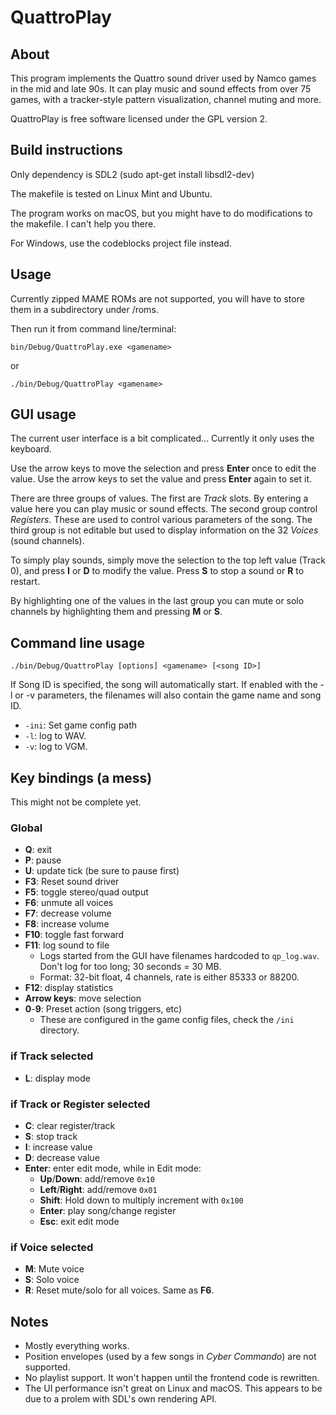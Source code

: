 # QuattroPlay

## About

This program implements the Quattro sound driver used by Namco games in the mid and late 90s. It can play music and sound effects from over 75 games, with a tracker-style pattern visualization, channel muting and more.

QuattroPlay is free software licensed under the GPL version 2.

## Build instructions

Only dependency is SDL2 (sudo apt-get install libsdl2-dev)

The makefile is tested on Linux Mint and Ubuntu.

The program works on macOS, but you might have to do modifications to the makefile. I can't help you there.
 
For Windows, use the codeblocks project file instead.

## Usage

Currently zipped MAME ROMs are not supported, you will have to store them in a subdirectory under /roms.

Then run it from command line/terminal:

	bin/Debug/QuattroPlay.exe <gamename>
or

	./bin/Debug/QuattroPlay <gamename>
 
## GUI usage

The current user interface is a bit complicated... Currently it only uses the keyboard.

Use the arrow keys to move the selection and press __Enter__ once to edit the value. Use the arrow keys to set the value and press __Enter__ again to set it.

There are three groups of values. The first are _Track_ slots. By entering a value here you can play music or sound effects. The second group control _Registers_. These are used to control various parameters of the song. The third group is not editable but used to display information on the 32 _Voices_ (sound channels).

To simply play sounds, simply move the selection to the top left value (Track 0), and press __I__ or __D__ to modify the value. Press __S__ to stop a sound or __R__ to restart.

By highlighting one of the values in the last group you can mute or solo channels by highlighting them and pressing __M__ or __S__.

## Command line usage

	./bin/Debug/QuattroPlay [options] <gamename> [<song ID>]

If Song ID is specified, the song will automatically start. If enabled with
the -l or -v parameters, the filenames will also contain the game name and
song ID.
 
*	`-ini`: Set game config path
*	`-l`: log to WAV.
*	`-v`: log to VGM.
 
## Key bindings (a mess)

This might not be complete yet.
 
###	Global
*	__Q__: exit
*	__P__: pause
*	__U__: update tick (be sure to pause first)
*	__F3__: Reset sound driver
*	__F5__: toggle stereo/quad output
*	__F6__: unmute all voices
*	__F7__: decrease volume
*	__F8__: increase volume
*	__F10__: toggle fast forward
*	__F11__: log sound to file
	*	Logs started from the GUI have filenames hardcoded to `qp_log.wav`. Don't log for too long; 30 seconds = 30 MB.
	*	Format: 32-bit float, 4 channels, rate is either 85333 or 88200.
*	__F12__: display statistics
*	__Arrow keys__: move selection
*	__0__-__9__: Preset action (song triggers, etc)
	*	These are configured in the game config files, check the `/ini` directory.
###	if Track selected
*	__L__: display mode
### if Track or Register selected
*	__C__: clear register/track
*	__S__: stop track
*	__I__: increase value
*	__D__: decrease value
*	__Enter__: enter edit mode, while in Edit mode:
	*	__Up__/__Down__: add/remove `0x10`
	*	__Left__/__Right__: add/remove `0x01`
	*	__Shift__: Hold down to multiply increment with `0x100`
	*	__Enter__: play song/change register
	*	__Esc__: exit edit mode
### if Voice selected
*	__M__: Mute voice
*	__S__: Solo voice
*	__R__: Reset mute/solo for all voices. Same as __F6__.

## Notes
*	Mostly everything works.
*	Position envelopes (used by a few songs in _Cyber Commando_) are not supported.
*	No playlist support. It won't happen until the frontend code is rewritten.
*	The UI performance isn't great on Linux and macOS. This appears to be due to a prolem with SDL's own rendering API.
